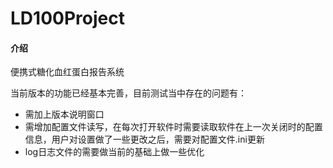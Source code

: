 # LD100Project

#### 介绍
便携式糖化血红蛋白报告系统



当前版本的功能已经基本完善，目前测试当中存在的问题有：

- 需加上版本说明窗口
- 需增加配置文件读写，在每次打开软件时需要读取软件在上一次关闭时的配置信息，用户对设置做了一些更改之后，需要对配置文件.ini更新
- log日志文件的需要做当前的基础上做一些优化
